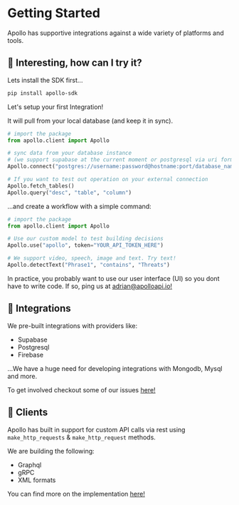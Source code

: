 # Getting Started

Apollo has supportive integrations against a wide variety of platforms and tools.

## 🚀 Interesting, how can I try it?

Lets install the SDK first...

```bash
pip install apollo-sdk
```

Let's setup your first Integration!

It will pull from your local database (and keep it in sync).

```python
# import the package
from apollo.client import Apollo

# sync data from your database instance
# (we support supabase at the current moment or postgresql via uri format)
Apollo.connect("postgres://username:password@hostname:port/database_name")

# If you want to test out operation on your external connection
Apollo.fetch_tables()
Apollo.query("desc", "table", "column")
```

...and create a workflow with a simple command:

```python
# import the package
from apollo.client import Apollo

# Use our custom model to test building decisions
Apollo.use("apollo", token="YOUR_API_TOKEN_HERE")

# We support video, speech, image and text. Try text!
Apollo.detectText("Phrase1", "contains", "Threats")
```

In practice, you probably want to use our user interface (UI) so you dont have to write code. If so, ping us at [adrian@apolloapi.io!](emailto:adrian@apolloapi.io)

## 🔌 Integrations

We pre-built integrations with providers like:

- Supabase
- Postgresql
- Firebase

...We have a huge need for developing integrations with Mongodb, Mysql and more.

To get involved checkout some of our issues [here!](https://github.com/apolloapi/apolloapi/issues)

## 🧪 Clients

Apollo has built in support for custom API calls via rest using `make_http_requests` & `make_http_request` methods.

We are building the following:

- Graphql
- gRPC
- XML formats

You can find more on the implementation [here!](https://github.com/apolloapi/apolloapi/blob/main/apollo/service/)

